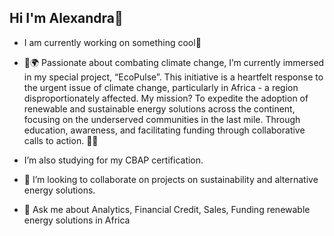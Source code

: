 ## Hi I'm Alexandra👋

- I am currently working on something cool🔭
- 🌱🌍 Passionate about combating climate change, I’m currently immersed in my special project, “EcoPulse”. This initiative is a heartfelt response to the urgent issue of climate change, particularly in Africa - a region disproportionately affected. My mission? To expedite the adoption of renewable and sustainable energy solutions across the continent, focusing on the underserved communities in the last mile. Through education, awareness, and facilitating funding through collaborative calls to action. 🌿🔆

-  I’m also studying for my CBAP certification.
- 👯 I’m looking to collaborate on projects on sustainability and alternative energy solutions.
- 💬 Ask me about Analytics, Financial Credit, Sales, Funding renewable energy solutions in Africa

<!--
**alexandraibukungeorge/alexandraibukungeorge** is a ✨ _special_ ✨ repository because its `README.md` (this file) appears on your GitHub profile.



